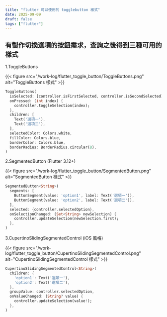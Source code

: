 ```yaml
---
title: "flutter 可以使用的 togglebutton 樣式"
date: 2025-09-09
draft: false
tags: ["flutter"]
---
```


## 有製作切換選項的按鈕需求，查詢之後得到三種可用的樣式

1.ToggleButtons

{{< figure src="/work-log/flutter_toggle_button/ToggleButtons.png" alt="ToggleButtons 樣式" >}}

```dart
ToggleButtons(
  isSelected: [controller.isFirstSelected, controller.isSecondSelected],
  onPressed: (int index) {
    controller.toggleSelection(index);
  },
  children: [
    Text('選項一'),
    Text('選項二'),
  ],
  selectedColor: Colors.white,
  fillColor: Colors.blue,
  borderColor: Colors.blue,
  borderRadius: BorderRadius.circular(8),
)
```

2.SegmentedButton (Flutter 3.12+)

{{< figure src="/work-log/flutter_toggle_button/SegmentedButton.png" alt="SegmentedButton 樣式" >}}

```dart
SegmentedButton<String>(
  segments: [
    ButtonSegment(value: 'option1', label: Text('選項一')),
    ButtonSegment(value: 'option2', label: Text('選項二')),
  ],
  selected: {controller.selectedOption},
  onSelectionChanged: (Set<String> newSelection) {
    controller.updateSelection(newSelection.first);
  },
)
```

3.CupertinoSlidingSegmentedControl (iOS 風格)

{{< figure src="/work-log/flutter_toggle_button/CupertinoSlidingSegmentedControl.png" alt="CupertinoSlidingSegmentedControl 樣式" >}}

```dart
CupertinoSlidingSegmentedControl<String>(
  children: {
    'option1': Text('選項一'),
    'option2': Text('選項二'),
  },
  groupValue: controller.selectedOption,
  onValueChanged: (String? value) {
    controller.updateSelection(value!);
  },
)
```
